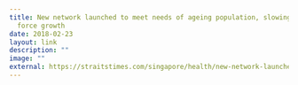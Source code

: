 ```yaml
---
title: New network launched to meet needs of ageing population, slowing labour
  force growth
date: 2018-02-23
layout: link
description: ""
image: ""
external: https://straitstimes.com/singapore/health/new-network-launched-to-meet-needs-of-ageing-population-slowing-labour-force-growth
---
```

